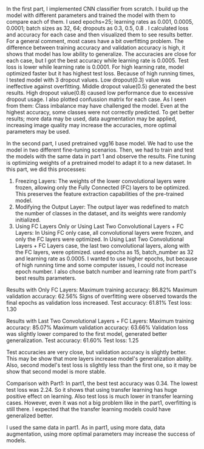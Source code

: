 
In the first part, I implemented CNN classifier from scratch. I build up the model with different parameters and trained the model with them to compare each of them.
I used epochs=25; learning rates as 0.001, 0.0005, 0.0001; batch sizes as 32, 64; dropouts as 0.3, 0.5, 0.8 . I calculated loss and accuracy for each case and then visualized them to see results better.
For a general comment, most cases have a bit overfitting problem. The difference between training accuracy and validation accuracy is high, it shows that model has low ability to generalize. 
The accuracies are close for each case, but I got the best accuracy while learning rate is 0.0005. Test loss is lower while learning rate is 0.0001. For high learning rate, model optimized faster but it has highest test loss. 
Because of high running times, I tested model with 3 dropout values. Low dropout(0.3) value was ineffective against overfitting. Middle dropout value(0.5) generated the best results. High dropout value(0.8) caused low performance due to excessive dropout usage.
I also plotted confussion matrix for each case. As I seen from them: Class imbalance may have challenged the model. Even at the highest accuracy, some classes were not correctly predicted.
To get better results; more data may be used, data augmentation may be applied, increasing image quality may increase the accuracies, more optimal parameters may be used.

In the second part, I used pretrained vgg16 base model. We had to use the model in two different fine-tuning scenarios. Then, we had to train and test the models with the same data in part 1 and observe the results.
Fine tuning is optimizing weights of a pretrained model to adapt it to a new dataset. In this part, we did this processes:
1) Freezing Layers: The weights of the lower convolutional layers were frozen, allowing only the Fully Connected (FC) layers to be optimized. This preserves the feature extraction capabilities of the pre-trained model.
2) Modifying the Output Layer: The output layer was redefined to match the number of classes in the dataset, and its weights were randomly initialized.
3) Using FC Layers Only or Using Last Two Convolutional Layers + FC Layers: In Using FC only case, all convolutional layers were frozen, and only the FC layers were optimized. In Using Last Two Convolutional Layers + FC Layers case, the last two convolutional layers, along with the FC layers, were optimized.
used epochs as 15, batch_number as 32 and learning rate as 0.0005. I wanted to use higher epochs, but because of high running time and some computer issues, I could not increase epoch number. I also chose batch number and learning rate from part1's best results parameters.

Results with Only FC Layers:
Maximum training accuracy: 86.82%
Maximum validation accuracy: 62.56%
Signs of overfitting were observed towards the final epochs as validation loss increased.
Test accuracy: 61.81%
Test loss: 1.30

Results with Last Two Convolutional Layers + FC Layers:
Maximum training accuracy: 85.07%
Maximum validation accuracy: 63.66%
Validation loss was slightly lower compared to the first model, generated better generalization.
Test accuracy: 61.60%
Test loss: 1.25

Test accuracies are very close, but validation accuracy is slightly better. This may be show that more layers increase model's generalization ability. Also, second model's test loss is slightly less than the first one, so it may be show that second model is more stable.

Comparison with Part1:
In part1, the best test accuracy was 0.34. The lowest test loss was 2.24. So it shows that using transfer learning has huge positive effect on learning. Also test loss is much lower in transfer learning cases. However, even it was not a big problem like in the part1, overfitting is still there. I expected that the transfer learning models could have generalized better.

I used the same data in part1. As in part1, using more data, data augmentation, using more optimal parameters may increase the success of models. 
